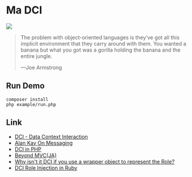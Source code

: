 # Ma DCI

[<img src="https://upload.wikimedia.org/wikipedia/commons/thumb/9/9b/RyoanJi-Dry_garden.jpg/640px-RyoanJi-Dry_garden.jpg">](http://folk.uio.no/trygver/assets/Context-Orientation-2017-05-14%20T%2017-31-19.mp4)

> The problem with object-oriented languages is they’ve got all this implicit environment that they carry around with them. You wanted a banana but what you got was a gorilla holding the banana and the entire jungle.
> 
> —Joe Armstrong

## Run Demo

```
composer install
php example/run.php
```

## Link

 * [DCI - Data Context Interaction](http://fulloo.info/)
 * [Alan Kay On Messaging](http://wiki.c2.com/?AlanKayOnMessaging)
 * [DCI in PHP](https://www.slideshare.net/HermanPeeren/dci-in-php)
 * [Beyond MVC(JA)](http://phpmentors.jp/post/69076928673/beyond-mvc)
 * [Why isn't it DCI if you use a wrapper object to represent the Role?](http://fulloo.info/doku.php?id=why_isn_t_it_dci_if_you_use_a_wrapper_object_to_represent_the_role)
 * [DCI Role Injection in Ruby](http://mikepackdev.com/blog_posts/26-dci-role-injection-in-ruby)
